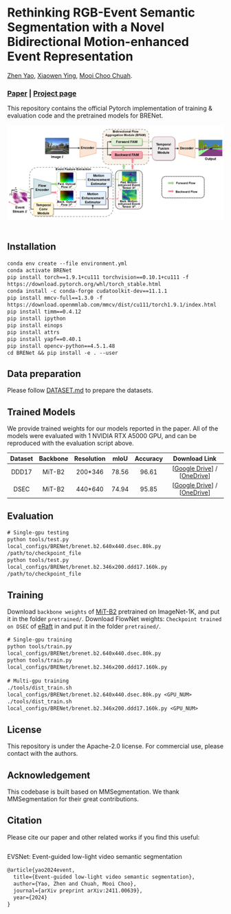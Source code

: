
# Rethinking RGB-Event Semantic Segmentation with a Novel Bidirectional Motion-enhanced Event Representation

[Zhen Yao](https://zyaocoder.github.io/), [Xiaowen Ying](https://www.xiaowenying.com/), [Mooi Choo Chuah](https://www.cse.lehigh.edu/~chuah/).<br>

### [Paper]() | [Project page](https://github.com/AnonymousCVCoder/BRENet)

This repository contains the official Pytorch implementation of training & evaluation code and the pretrained models for BRENet.

<div align="center">
  <img src="assets/model.png"/>
</div><br/>

## Installation

```
conda env create --file environment.yml
conda activate BRENet
pip install torch==1.9.1+cu111 torchvision==0.10.1+cu111 -f https://download.pytorch.org/whl/torch_stable.html
conda install -c conda-forge cudatoolkit-dev==11.1.1
pip install mmcv-full==1.3.0 -f https://download.openmmlab.com/mmcv/dist/cu111/torch1.9.1/index.html
pip install timm==0.4.12
pip install ipython
pip install einops
pip install attrs
pip install yapf==0.40.1
pip install opencv-python==4.5.1.48
cd BRENet && pip install -e . --user
```

## Data preparation
Please follow [DATASET.md](assets/readmes/DATASET.md) to prepare the datasets. <br>

## Trained Models
We provide trained weights for our models reported in the paper. All of the models were evaluated with 1 NVIDIA RTX A5000 GPU, and can be reproduced with the evaluation script above.

|Dataset|Backbone|Resolution|mIoU|Accuracy|Download Link|
|:-:|:-:|:-:|:-:|:-:|:-:|
|DDD17|MiT-B2|200*346|78.56|96.61|[[Google Drive](https://drive.google.com/file/d/1IWC01V6o6Excduw1CzQ_UQPSMTKOSFf6/view?usp=drive_link)] / [[OneDrive](https://1drv.ms/u/s!Ai-2eP0j16e5bGTezxL8hg6SZ0I?e=8iF2Xr)]|
|DSEC|MiT-B2|440*640|74.94|95.85|[[Google Drive](https://drive.google.com/file/d/1LYxaQmMmawh8552FxBeVJA5kgLbjcJtj/view?usp=drive_link)] / [[OneDrive](https://1drv.ms/u/s!Ai-2eP0j16e5bQVF_I9yf8LqrtM?e=tYhFm0)]|

## Evaluation
```
# Single-gpu testing
python tools/test.py local_configs/BRENet/brenet.b2.640x440.dsec.80k.py /path/to/checkpoint_file
python tools/test.py local_configs/BRENet/brenet.b2.346x200.ddd17.160k.py /path/to/checkpoint_file
```

## Training
Download `backbone weights` of [MiT-B2](https://connecthkuhk-my.sharepoint.com/:f:/g/personal/xieenze_connect_hku_hk/EvOn3l1WyM5JpnMQFSEO5b8B7vrHw9kDaJGII-3N9KNhrg?e=cpydzZ) pretrained on ImageNet-1K, and put it in the folder ```pretrained/```.
Download FlowNet weights: `Checkpoint trained on DSEC` of [eRaft](https://github.com/uzh-rpg/E-RAFT/tree/main) in and put it in the folder ```pretrained/```.

```
# Single-gpu training
python tools/train.py local_configs/BRENet/brenet.b2.640x440.dsec.80k.py
python tools/train.py local_configs/BRENet/brenet.b2.346x200.ddd17.160k.py

# Multi-gpu training
./tools/dist_train.sh local_configs/BRENet/brenet.b2.640x440.dsec.80k.py <GPU_NUM>
./tools/dist_train.sh local_configs/BRENet/brenet.b2.346x200.ddd17.160k.py <GPU_NUM>
```

## License
This repository is under the Apache-2.0 license. For commercial use, please contact with the authors.

## Acknowledgement
This codebase is built based on MMSegmentation. We thank MMSegmentation for their great contributions.

## Citation
Please cite our paper and other related works if you find this useful:
```
```

EVSNet: Event-guided low-light video semantic segmentation
```
@article{yao2024event,
  title={Event-guided low-light video semantic segmentation},
  author={Yao, Zhen and Chuah, Mooi Choo},
  journal={arXiv preprint arXiv:2411.00639},
  year={2024}
}
```